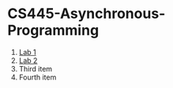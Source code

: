 # CS445-Asynchronous-Programming

1. [Lab 1](https://github.com/AwarenessNaha/CS445-Asynchronous-Programming/blob/main/lab1/CS445%20Lab%201.docx)
2. [Lab 2](./lab2/CS445Lab2.pdf)
3. Third item
4. Fourth item

